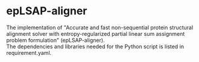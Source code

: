 # epLSAP-aligner
The implementation of "Accurate and fast non-sequential protein structural alignment solver with entropy-regularized partial linear sum assignment problem formulation" (epLSAP-aligner).   
The dependencies and libraries needed for the Python script is listed in requirement.yaml. 
